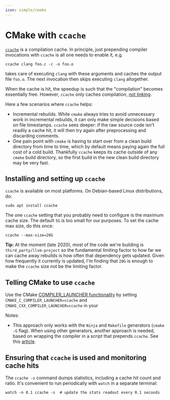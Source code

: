 ```yaml
---
icon: simple/cmake
---
```


# CMake with `ccache`

[`ccache`](https://ccache.dev/) is a compilation cache. In principle, just
prepending compiler invocations with `ccache` is all one needs to enable it,
e.g.

```shell
ccache clang foo.c -c -o foo.o
```

takes care of executing `clang` with these arguments and caches the output file
`foo.o`. The next invocation then skips executing `clang` altogether.

When the cache is hit, the speedup is such that the "compilation" becomes
essentially free. However, `ccache` only caches compilation,
[not linking](https://stackoverflow.com/a/29828811).

Here a few scenarios where `ccache` helps:

* Incremental rebuilds. While `cmake` always tries to avoid unnecessary work in
  incremental rebuilds, it can only make simple decisions based on file
  timestamps. `ccache` sees deeper: if the raw source code isn't readily
  a cache hit, it will then try again after preprocessing and discarding
  comments.
* One pain point with `cmake` is having to start over from a clean build
  directory from time to time, which by default means paying again the full cost
  of a cold build. Thankfully `ccache` keeps its cache outside of any `cmake`
  build directory, so the first build in the new clean build directory may be
  very fast.

## Installing and setting up `ccache`

`ccache` is available on most platforms. On Debian-based Linux distributions,
do:

```shell
sudo apt install ccache
```

The one `ccache` setting that you probably need to configure is the maximum
cache size. The default `5G` is too small for our purposes. To set the cache max
size, do this once:

```shell
ccache --max-size=20G
```

**Tip:** At the moment (late 2020), most of the code we're building is
`third_party/llvm-project` so the fundamental limiting factor to how far we can
cache away rebuilds is how often that dependency gets updated. Given how
frequently it currently is updated, I'm finding that `20G` is enough to make the
`ccache` size not be the limiting factor.

## Telling CMake to use `ccache`

Use the CMake
[COMPILER_LAUNCHER functionality](https://cmake.org/cmake/help/latest/variable/CMAKE_LANG_COMPILER_LAUNCHER.html)
by setting `CMAKE_C_COMPILER_LAUNCHER=ccache` and
`CMAKE_CXX_COMPILER_LAUNCHER=ccache` in your

Notes:

* This approach only works with the `Ninja` and `Makefile` generators
  (`cmake -G` flag). When using other generators, another approach is needed,
  based on wrapping the compiler in a script that prepends `ccache`. See this
  [article](https://crascit.com/2016/04/09/using-ccache-with-cmake/).

## Ensuring that `ccache` is used and monitoring cache hits

The `ccache -s` command dumps statistics, including a cache hit count and ratio.
It's convenient to run periodically with `watch` in a separate terminal:

```shell
watch -n 0.1 ccache -s  # update the stats readout every 0.1 seconds
```

